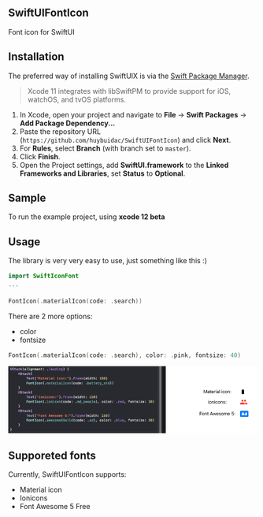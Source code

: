 ## SwiftUIFontIcon

Font icon for SwiftUI

## Installation

The preferred way of installing SwiftUIX is via the [Swift Package Manager](https://swift.org/package-manager/).

>Xcode 11 integrates with libSwiftPM to provide support for iOS, watchOS, and tvOS platforms.

1. In Xcode, open your project and navigate to **File** → **Swift Packages** → **Add Package Dependency...**
2. Paste the repository URL (`https://github.com/huybuidac/SwiftUIFontIcon`) and click **Next**.
3. For **Rules**, select **Branch** (with branch set to `master`).
4. Click **Finish**.
5. Open the Project settings, add **SwiftUI.framework** to the **Linked Frameworks and Libraries**, set **Status** to **Optional**.

## Sample

To run the example project, using **xcode 12 beta**

## Usage

The library is very very easy to use, just something like this :)

```swift
import SwiftIconFont
...

FontIcon(.materialIcon(code: .search))
```

There are 2 more options:
- color
- fontsize

```swift
FontIcon(.materialIcon(code: .search), color: .pink, fontsize: 40)
```

![Test Image 3](/resources/demo_code.png)

## Supporeted fonts

Currently, SwiftUIFontIcon supports:
- Material icon
- Ionicons
- Font Awesome 5 Free
